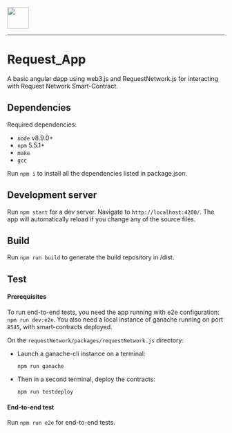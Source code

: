 <img src="https://request.network/assets/img/request-logo.png" width="50px" >

---

# Request_App

A basic angular dapp using web3.js and RequestNetwork.js for interacting with Request Network Smart-Contract.

## Dependencies

Required dependencies:

- `node` v8.9.0+
- `npm` 5.5.1+
- `make`
- `gcc`

Run `npm i` to install all the dependencies listed in package.json.

## Development server

Run `npm start` for a dev server. Navigate to `http://localhost:4200/`. The app will automatically reload if you change any of the source files.

## Build

Run `npm run build` to generate the build repository in /dist.

## Test

#### Prerequisites

To run end-to-end tests, you need the app running with e2e configuration: `npm run dev:e2e`.
You also need a local instance of ganache running on port `8545`, with smart-contracts deployed.

On the `requestNetwork/packages/requestNetwork.js` directory:

- Launch a ganache-cli instance on a terminal:

  `npm run ganache`

- Then in a second terminal, deploy the contracts:

  `npm run testdeploy`

#### End-to-end test

Run `npm run e2e` for end-to-end tests.

